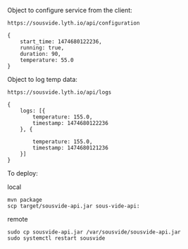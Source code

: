 

Object to configure service from the client: 

`https://sousvide.lyth.io/api/configuration`

```
{
    start_time: 1474680122236,
    running: true,
	duration: 90,
	temperature: 55.0
}
```

Object to log temp data:

`https://sousvide.lyth.io/api/logs`

```
{
	logs: [{
		temperature: 155.0,
		timestamp: 1474680122236
	}, {
		
		temperature: 155.0,
		timestamp: 1474680121236
	}]
}
```

To deploy:

local
```
mvn package
scp target/sousvide-api.jar sous-vide-api:
```

remote
```
sudo cp sousvide-api.jar /var/sousvide/sousvide-api.jar
sudo systemctl restart sousvide
```


